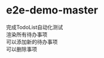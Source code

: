 # e2e-demo-master

完成TodoList自动化测试         <br>
   渲染所有待办事项           <br>
   可以添加新的待办事项       <br>
   可以删除事项              <br>
